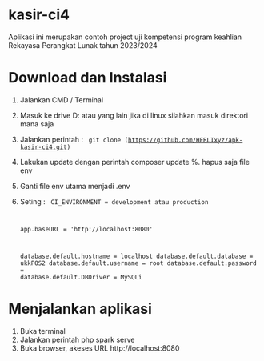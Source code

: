 # kasir-ci4
Aplikasi ini merupakan contoh project uji kompetensi program keahlian Rekayasa Perangkat Lunak tahun 2023/2024

# Download dan Instalasi
1. Jalankan CMD / Terminal
2. Masuk ke drive D: atau yang lain jika di linux silahkan masuk direktori mana saja
3. Jalankan perintah : 
    <code>
    git clone (https://github.com/HERLIxyz/apk-kasir-ci4.git)
    </code>
4. Lakukan update dengan perintah 
   composer update
%. hapus saja file env
6. Ganti file env utama menjadi .env
7. Seting :
   <code> 
   CI_ENVIRONMENT = development atau production
   
   app.baseURL = 'http://localhost:8080'

   database.default.hostname = localhost
   database.default.database = ukkPOS2
   database.default.username = root
   database.default.password = 
   database.default.DBDriver = MySQLi
    </code>
# Menjalankan aplikasi
1. Buka terminal
2. Jalankan perintah
   php spark serve
3. Buka browser, akeses URL
   http://localhost:8080
